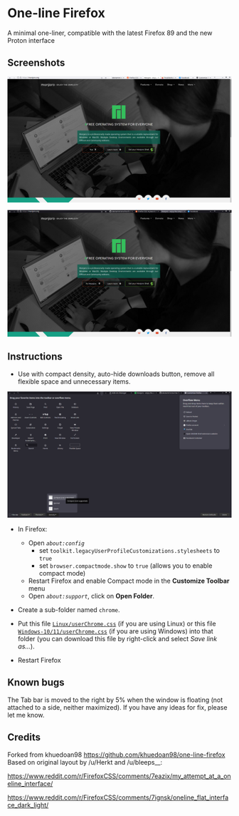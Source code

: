 # One-line Firefox
A minimal one-liner, compatible with the latest Firefox 89 and the new Proton interface
## Screenshots

![Light](images/light.png)

![Dark](images/dark.png)

## Instructions

- Use with compact density, auto-hide downloads button, remove all flexible space and unnecessary items.

![Customize](images/customize.png)

- In Firefox:
  - Open _`about:config`_ 
      - set `toolkit.legacyUserProfileCustomizations.stylesheets` to `true`
      - set `browser.compactmode.show` to `true` (allows you to enable compact mode)
  - Restart Firefox and enable Compact mode in the **Customize Toolbar** menu
  - Open _`about:support`_, click on **Open Folder**.

- Create a sub-folder named `chrome`.

- Put this file [`Linux/userChrome.css`](https://raw.githubusercontent.com/lakotamm/one-line-firefox/Linux/userChrome.css) (if you are using Linux) or this file [`Windows-10/11/userChrome.css`](https://raw.githubusercontent.com/lakotamm/one-line-firefox/Windows-10/11/userChrome.css) (if you are using Windows) into that folder (you can download this file by right-click and select _Save link as..._).

- Restart Firefox

## Known bugs
The Tab bar is moved to the right by 5% when the window is floating (not attached to a side, neither maximized). If you have any ideas for fix, please let me know.

## Credits
Forked from khuedoan98 https://github.com/khuedoan98/one-line-firefox
Based on original layout by /u/Herkt and /u/bleeps__:

https://www.reddit.com/r/FirefoxCSS/comments/7eazix/my_attempt_at_a_oneline_interface/

https://www.reddit.com/r/FirefoxCSS/comments/7ignsk/oneline_flat_interface_dark_light/
